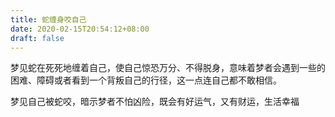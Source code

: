 ```yaml
---
title: 蛇缠身咬自己
date: 2020-02-15T20:54:12+08:00
draft: false
---
```


梦见蛇在死死地缠着自己，使自己惊恐万分、不得脱身，意味着梦者会遇到一些的困难、障碍或者看到一个背叛自己的行径，这一点连自己都不敢相信。

梦见自己被蛇咬，暗示梦者不怕凶险，既会有好运气，又有财运，生活幸福